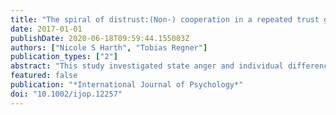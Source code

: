 ```yaml
---
title: "The spiral of distrust:(Non-) cooperation in a repeated trust game is predicted by anger and individual differences in negative reciprocity orientation"
date: 2017-01-01
publishDate: 2020-06-18T09:59:44.155003Z
authors: ["Nicole S Harth", "Tobias Regner"]
publication_types: ["2"]
abstract: "This study investigated state anger and individual differences in negative reciprocity orientation as predictors of individuals’ willingness to cooperate with strangers. In order to observe real behavior, we used a trust game that was played over six periods. In the trust game a first player (sender) determines how much of a certain endowment she/he wants to share with a second player (trustee), who then can give something back. We varied whether participants received feedback (feedback [yes, no]) about the trustee’s behavioral decision (amount sent back). Supporting our hypotheses, the results suggest that feedback compared to no feedback about the trustee’s behavior increased anger. Specifically, information about low back transfers triggered anger and non-cooperation in return. Importantly, participants with a strong negative reciprocity orientation reported higher levels of anger and were less willing to cooperate with the trustee compared to those with low negative reciprocity orientation. Moreover, even when anger was low, individuals with a strong negative reciprocity orientation were less willing to cooperate compared to those with a low negative reciprocity orientation. Thus, negative reciprocity orientation seems to arouse a spiral of distrust. Theoretical and practical implications of these findings are discussed."
featured: false
publication: "*International Journal of Psychology*"
doi: "10.1002/ijop.12257"
---
```


